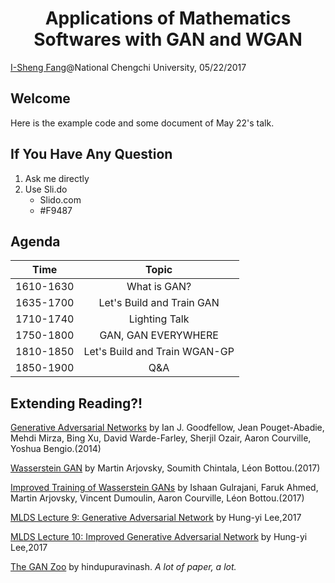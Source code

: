 # <center>Applications of Mathematics Softwares with GAN and WGAN</center>
[I-Sheng Fang](https://www.facebook.com/I.Sheng.Fang)@National Chengchi University, 05/22/2017

## Welcome
Here is the example code and some document of May 22's talk.
## If You Have Any Question
1. Ask me directly
2. Use Sli.do
    - Slido.com	
    - #F9487
## Agenda
|   Time    |             Topic             |
| :-------: | :---------------------------: |
| 1610-1630 |          What is GAN?         |
| 1635-1700 |   Let's Build and Train GAN   |
| 1710-1740 |         Lighting Talk         |
| 1750-1800 |      GAN, GAN EVERYWHERE      |
| 1810-1850 | Let's Build and Train WGAN-GP |
| 1850-1900 |              Q&A              |

## Extending Reading?!
[Generative Adversarial Networks](https://arxiv.org/abs/1406.2661) 
by Ian J. Goodfellow, Jean Pouget-Abadie, Mehdi Mirza, Bing Xu, David Warde-Farley, Sherjil Ozair, Aaron Courville, Yoshua Bengio.(2014)

[Wasserstein GAN](https://arxiv.org/abs/1701.07875) 
by Martin Arjovsky, Soumith Chintala, Léon Bottou.(2017)

[Improved Training of Wasserstein GANs](https://arxiv.org/abs/1704.00028) 
by Ishaan Gulrajani, Faruk Ahmed, Martin Arjovsky, Vincent Dumoulin, Aaron Courville, Léon Bottou.(2017)

[MLDS Lecture 9: Generative Adversarial Network](https://youtu.be/0CKeqXl5IY0)
by Hung-yi Lee,2017

[MLDS Lecture 10: Improved Generative Adversarial Network](https://youtu.be/KSN4QYgAtao)
by Hung-yi Lee,2017

[The GAN Zoo](https://github.com/hindupuravinash/the-gan-zoo) 
by hindupuravinash. *A lot of paper, a lot.*

